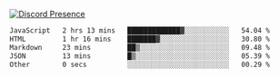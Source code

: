 [![Discord Presence](https://lanyard.cnrad.dev/api/689805100331696149)](https://discord.com/users/689805100331696149)

<!--START_SECTION:waka-->

```txt
JavaScript   2 hrs 13 mins   █████████████▓░░░░░░░░░░░   54.04 %
HTML         1 hr 16 mins    ███████▓░░░░░░░░░░░░░░░░░   30.80 %
Markdown     23 mins         ██▒░░░░░░░░░░░░░░░░░░░░░░   09.48 %
JSON         13 mins         █▒░░░░░░░░░░░░░░░░░░░░░░░   05.39 %
Other        0 secs          ░░░░░░░░░░░░░░░░░░░░░░░░░   00.29 %
```

<!--END_SECTION:waka-->
<img src="https://hit.yhype.me/github/profile?user_id=53441990" alt="">
